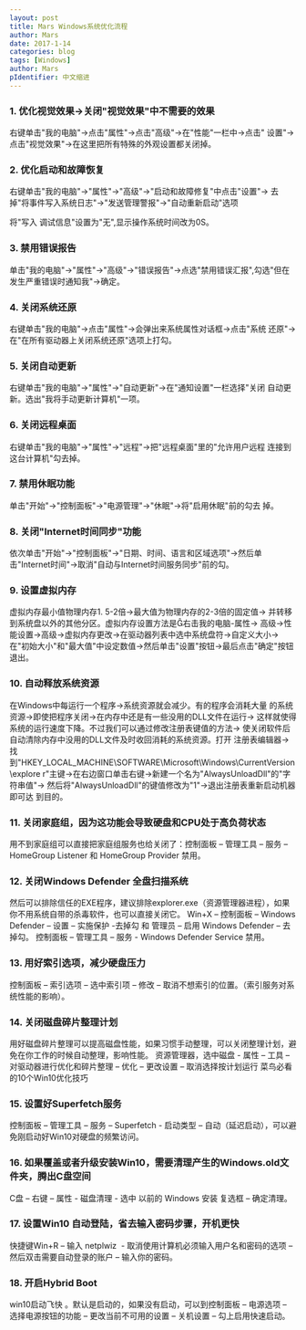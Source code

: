 ```yaml
---
layout: post
title: Mars Windows系统优化流程
author: Mars
date: 2017-1-14
categories: blog
tags: [Windows]
author: Mars
pIdentifier: 中文缩进
---
```


### 1. 优化视觉效果&rarr;关闭"视觉效果"中不需要的效果
右键单击"我的电脑"&rarr;点击"属性"&rarr;点击"高级"&rarr;在"性能"一栏中&rarr;点击"
设置"&rarr;点击"视觉效果"&rarr;在这里把所有特殊的外观设置都关闭掉。

### 2. 优化启动和故障恢复
右键单击"我的电脑"&rarr;"属性"&rarr;"高级"&rarr;"启动和故障修复"中点击"设置"&rarr;
去掉"将事件写入系统日志"&rarr;"发送管理警报"&rarr;"自动重新启动"选项

将"写入
调试信息"设置为"无",显示操作系统时间改为0S。

### 3. 禁用错误报告
单击"我的电脑"&rarr;"属性"&rarr;"高级"&rarr;"错误报告"&rarr;点选"禁用错误汇报",勾选"但在发生严重错误时通知我"&rarr;确定。 

### 4. 关闭系统还原
右键单击"我的电脑"&rarr;点击"属性"&rarr;会弹出来系统属性对话框&rarr;点击"系统
还原"&rarr;在"在所有驱动器上关闭系统还原"选项上打勾。 

### 5. 关闭自动更新 
右键单击"我的电脑"&rarr;"属性"&rarr;"自动更新"&rarr;在"通知设置"一栏选择"关闭
自动更新。选出"我将手动更新计算机"一项。

### 6. 关闭远程桌面 
右键单击"我的电脑"&rarr;"属性"&rarr;"远程"&rarr;把"远程桌面"里的"允许用户远程
连接到这台计算机"勾去掉。

### 7. 禁用休眠功能
单击"开始"&rarr;"控制面板"&rarr;"电源管理"&rarr;"休眠"&rarr;将"启用休眠"前的勾去
掉。

### 8. 关闭"Internet时间同步"功能
依次单击"开始"&rarr;"控制面板"&rarr;"日期、时间、语言和区域选项"&rarr;然后单
击"Internet时间"&rarr;取消"自动与Internet时间服务同步"前的勾。

### 9. 设置虚拟内存
虚拟内存最小值物理内存1. 5-2倍&rarr;最大值为物理内存的2-3倍的固定值&rarr;
并转移到系统盘以外的其他分区。虚拟内存设置方法是右击我的电脑-属性&rarr;
高级&rarr;性能设置&rarr;高级&rarr;虚拟内存更改&rarr;在驱动器列表中选中系统盘符&rarr;自定义大小&rarr;在"初始大小"和"最大值"中设定数值&rarr;然后单击"设置"按钮&rarr;最后点击"确定"按钮退出。

### 10. 自动释放系统资源
在Windows中每运行一个程序&rarr;系统资源就会减少。有的程序会消耗大量
的系统资源&rarr;即使把程序关闭&rarr;在内存中还是有一些没用的DLL文件在运行&rarr;
这样就使得系统的运行速度下降。不过我们可以通过修改注册表键值的方法&rarr;
使关闭软件后自动清除内存中没用的DLL文件及时收回消耗的系统资源。打开
注册表编辑器&rarr;找到"HKEY_LOCAL_MACHINE\SOFTWARE\Microsoft\Windows\CurrentVersion\explore
r"主键&rarr;在右边窗口单击右键&rarr;新建一个名为"AlwaysUnloadDll"的"字符串值"&rarr;
然后将"AlwaysUnloadDll"的键值修改为"1"&rarr;退出注册表重新启动机器即可达
到目的。

### 11. 关闭家庭组，因为这功能会导致硬盘和CPU处于高负荷状态
用不到家庭组可以直接把家庭组服务也给关闭了：控制面板 – 管理工具 – 服务 – HomeGroup Listener 和 HomeGroup Provider 禁用。

### 12. 关闭Windows Defender 全盘扫描系统
然后可以排除信任的EXE程序，建议排除explorer.exe（资源管理器进程），如果你不用系统自带的杀毒软件，也可以直接关闭它。
Win+X – 控制面板 – Windows Defender – 设置 – 实施保护 -去掉勾 和 管理员 – 启用 Windows Defender – 去掉勾。
控制面板 – 管理工具 – 服务 - Windows Defender Service 禁用。

### 13. 用好索引选项，减少硬盘压力
控制面板 – 索引选项 – 选中索引项 – 修改 – 取消不想索引的位置。（索引服务对系统性能的影响）。


### 14. 关闭磁盘碎片整理计划
用好磁盘碎片整理可以提高磁盘性能，如果习惯手动整理，可以关闭整理计划，避免在你工作的时候自动整理，影响性能。
资源管理器，选中磁盘 - 属性 – 工具 – 对驱动器进行优化和碎片整理 – 优化 – 更改设置 – 取消选择按计划运行
菜鸟必看的10个Win10优化技巧

### 15. 设置好Superfetch服务
控制面板 – 管理工具 – 服务 – Superfetch - 启动类型 – 自动（延迟启动），可以避免刚启动好Win10对硬盘的频繁访问。

### 16. 如果覆盖或者升级安装Win10，需要清理产生的Windows.old文件夹，腾出C盘空间
C盘 – 右键 – 属性 - 磁盘清理 - 选中 以前的 Windows 安装 复选框 – 确定清理。

### 17. 设置Win10 自动登陆，省去输入密码步骤，开机更快
快捷键Win+R – 输入 netplwiz&nbsp; - 取消使用计算机必须输入用户名和密码的选项 – 然后双击需要自动登录的账户 – 输入你的密码。

### 18. 开启Hybrid Boot
win10启动飞快 。默认是启动的，如果没有启动，可以到控制面板 – 电源选项 – 选择电源按钮的功能 – 更改当前不可用的设置 – 关机设置 – 勾上启用快速启动。


